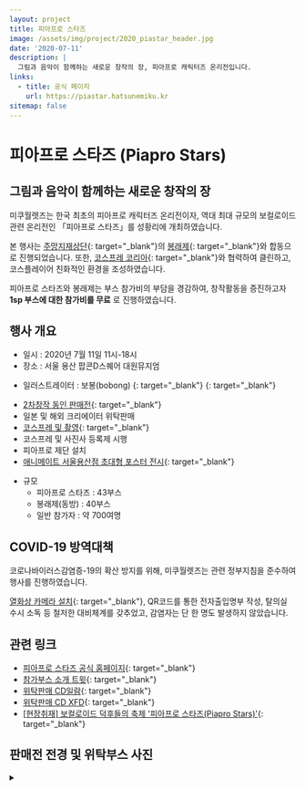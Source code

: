```yaml
---
layout: project
title: 피아프로 스타즈
image: /assets/img/project/2020_piastar_header.jpg
date: '2020-07-11'
description: |
  그림과 음악이 함께하는 새로운 창작의 장, 피아프로 캐릭터즈 온리전입니다.
links:
  - title: 공식 페이지
    url: https://piastar.hatsunemiku.kr
sitemap: false
---
```


# 피아프로 스타즈 (Piapro Stars)

## 그림과 음악이 함께하는 새로운 창작의 장

미쿠월렛즈는 한국 최초의 피아프로 캐릭터즈 온리전이자, 역대 최대 규모의 보컬로이드 관련 온리전인 「피아프로 스타즈」를 성황리에 개최하였습니다.

본 행사는 [주망지재상단](https://twitter.com/kumono_ie){: target="_blank"}의 [봉래제](https://twitter.com/HOURAI_SAI){: target="_blank"}와 합동으로 진행되었습니다. 또한, [코스프레 코리아](https://twitter.com/hihihi_34/status/1278665716627959810){: target="_blank"}와 협력하여 클린하고, 코스플레이어 친화적인 환경을 조성하였습니다.

피아프로 스타즈와 봉래제는 부스 참가비의 부담을 경감하여, 창작활동을 증진하고자 
**1sp 부스에 대한 참가비를 무료**
로 진행하였습니다. 

## 행사 개요
- 일시 : 2020년 7월 11일 11시-18시
- 장소 : 서울 용산 팝콘D스퀘어 대원뮤지엄

* 일러스트레이터 : 보봉(bobong) [<i class="fab fa-twitter" style="color: #1DA1F2;"></i>](https://twitter.com/jjhy0173){: target="_blank"} [<i class="icon-pixiv"></i>](https://www.pixiv.net/users/6492059){: target="_blank"}

- [2차창작 동인 판매전](https://twitter.com/MikuWallets/status/1272471993875492864){: target="_blank"}
- 일본 및 해외 크리에이터 위탁판매
- [코스프레 및 촬영](https://twitter.com/MikuWallets/status/1275016986896904192){: target="_blank"}
- 코스프레 및 사진사 등록제 시행
- 피아프로 제단 설치
- [애니메이트 서울용산점 초대형 포스터 전시](https://twitter.com/MikuWallets/status/1267719644053245953){: target="_blank"}

* 규모
  - 피아프로 스타즈 : 43부스
  - 봉래제(동방) : 40부스
  - 일반 참가자 : 약 700여명

## COVID-19 방역대책
코로나바이러스감염증-19의 확산 방지를 위해, 미쿠월렛즈는 관련 정부지침을 준수하여 행사를 진행하였습니다.

[열화상 카메라 설치](https://twitter.com/MikuWallets/status/1281115106818969600){: target="_blank"}, QR코드를 통한 전자출입명부 작성, 탈의실 수시 소독 등 철저한 대비체계를 갖추었고, 감염자는 단 한 명도 발생하지 않았습니다.

## 관련 링크
- [피아프로 스타즈 공식 홈페이지](https://piastar.hatsunemiku.kr){: target="_blank"}
- [참가부스 소개 트윗](https://twitter.com/MikuWallets/status/1272471993875492864){: target="_blank"}
- [위탁판매 CD일람](https://www.notion.so/ba30963c3bb54e36bfb2e77b7895841c?v=e465363bfe9241f097898da90f1c61c9){: target="_blank"}
- [위탁판매 CD XFD](https://www.youtube.com/playlist?list=PLuU8cy6yqZNxHV3C4V9msGRm64nrAgoeJ){: target="_blank"}
- [[현장취재] 보컬로이드 덕후들의 축제 '피아프로 스타즈(Piapro Stars)'](https://kbk518.tistory.com/3477){: target="_blank"}

## 판매전 전경 및 위탁부스 사진
<details>
<summary data-closed="펼치기" data-open="접기"></summary>
<!-- 스타일 적용시 div 래핑 -->
<div markdown="1" style="padding: 15px 0">

![booth1](/assets/img/project/2020_piastar_booth1.jpg){: loading="lazy"}

![booth2](/assets/img/project/2020_piastar_booth2.jpg){: loading="lazy"}

</div>
</details>